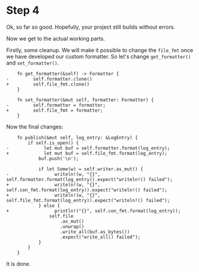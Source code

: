 # Step 4

Ok, so far so good. Hopefully, your project still builds without errors.

Now we get to the actual working parts.

Firstly, some cleanup. We will make it possible to change the `file_fmt` once we have developed our custom formatter. So let's change `get_formatter()` and `set_formatter()`.

```rust, no_run
    fn get_formatter(&self) -> Formatter {
-         self.formatter.clone()
+         self.file_fmt.clone()
    }

```

```rust, no_run
    fn set_formatter(&mut self, formatter: Formatter) {
-         self.formatter = formatter;
+         self.file_fmt = formatter;
    }
```

Now the final changes:

```rust, no_run
    fn publish(&mut self, log_entry: &LogEntry) {
        if self.is_open() {
-             let mut buf = self.formatter.format(log_entry);
+             let mut buf = self.file_fmt.format(log_entry);
            buf.push('\n');

            if let Some(w) = self.writer.as_mut() {
-                 writeln!(w, "{}", self.formatter.format(log_entry)).expect("writeln!() failed");
+                 writeln!(w, "{}", self.con_fmt.format(log_entry)).expect("writeln!() failed");
+                 writeln!(w, "{}", self.file_fmt.format(log_entry)).expect("writeln!() failed");
            } else {
+                 println!("{}", self.con_fmt.format(log_entry));
                self.file
                    .as_mut()
                    .unwrap()
                    .write_all(buf.as_bytes())
                    .expect("write_all() failed");
            }
        }
    }
```

It is done.
